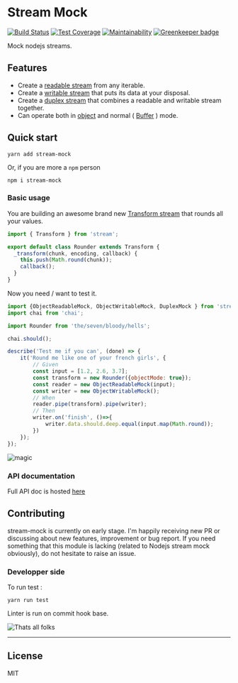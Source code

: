 # Stream Mock

[![Build Status](https://travis-ci.org/BastienAr/stream-mock.svg?branch=master)](https://travis-ci.org/BastienAr/stream-mock)
[![Test Coverage](https://api.codeclimate.com/v1/badges/a2f2d69c643398bef333/test_coverage)](https://codeclimate.com/github/BastienAr/stream-mock/test_coverage)
[![Maintainability](https://api.codeclimate.com/v1/badges/a2f2d69c643398bef333/maintainability)](https://codeclimate.com/github/BastienAr/stream-mock/maintainability)
[![Greenkeeper badge](https://badges.greenkeeper.io/BastienAr/stream-mock.svg)](https://greenkeeper.io/)

Mock nodejs streams.

## Features

- Create a
  [readable stream](https://nodejs.org/api/stream.html#stream_readable_streams)
  from any iterable.
- Create a
  [writable stream](https://nodejs.org/api/stream.html#stream_writable_streams)
  that puts its data at your disposal.
- Create a
  [duplex stream](https://nodejs.org/api/stream.html#stream_duplex_and_transform_streams)
  that combines a readable and writable stream together.
- Can operate both in
  [object](https://nodejs.org/api/stream.html#stream_object_mode) and normal
  ( [Buffer](https://nodejs.org/api/buffer.html#buffer_buf_length) ) mode.

## Quick start

```shell
yarn add stream-mock
```

Or, if you are more a `npm` person

```shell
npm i stream-mock
```

### Basic usage

You are building an awesome brand new 
[Transform stream](https://nodejs.org/api/stream.html#stream_duplex_and_transform_streams)
that rounds all your values.

```javascript
import { Transform } from 'stream';

export default class Rounder extends Transform {
  _transform(chunk, encoding, callback) {
    this.push(Math.round(chunk));
    callback();
  }
}
```

Now you need / want to test it.

```javascript
import {ObjectReadableMock, ObjectWritableMock, DuplexMock } from 'stream-mock';
import chai from 'chai';

import Rounder from 'the/seven/bloody/hells';

chai.should();

describe('Test me if you can', (done) => {
    it('Round me like one of your french girls', {
        // Given
        const input = [1.2, 2.6, 3.7];
        const transform = new Rounder({objectMode: true});
        const reader = new ObjectReadableMock(input);
        const writer = new ObjectWritableMock();
        // When
        reader.pipe(transform).pipe(writer);
        // Then
        writer.on('finish', ()=>{
            writer.data.should.deep.equal(input.map(Math.round));
        })
    });
});
```

![magic](https://media.giphy.com/media/12NUbkX6p4xOO4/giphy.gif)

### API documentation

Full API doc is hosted [here](https://bastienar.github.io/stream-mock/)

## Contributing

stream-mock is currently on early stage.
I'm happily receiving new PR or discussing about new features,
improvement or bug report.
If you need something that this module is lacking
(related to Nodejs stream mock obviously), do not hesitate to raise an issue.

### Developper side

To run test :

```shell
yarn run test
```

Linter is run on commit hook base.

![Thats all folks](https://media.giphy.com/media/lD76yTC5zxZPG/giphy.gif)

----------------

## License

MIT

